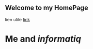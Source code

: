 ## Welcome to my HomePage
lien utile [link](https://www.linkedin.com/feed/?midToken=AQHPyiGtcfdTqQ&trk=eml-email_jobs_viewed_job_reminder_01-header-65-home&trkEmail=eml-email_jobs_viewed_job_reminder_01-header-65-home-null-a811on%7Ejp2y08ws%7Epy-null-neptune%2Ffeed)
# Me and _informatiq_

